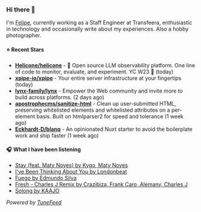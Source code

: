### Hi there 👋

I'm [Felipe](https://felipevm.com), currently working as a Staff Engineer at Transfeera, enthusiastic in technology and occasionally write about my experiences. Also a hobby photographer.

#### ⭐ Recent Stars
- **[Helicone/helicone](https://github.com/Helicone/helicone)** - 🧊 Open source LLM observability platform. One line of code to monitor, evaluate, and experiment. YC W23 🍓 (today)
- **[xpipe-io/xpipe](https://github.com/xpipe-io/xpipe)** - Your entire server infrastructure at your fingertips (today)
- **[lynx-family/lynx](https://github.com/lynx-family/lynx)** - Empower the Web community and invite more to build across platforms. (2 days ago)
- **[apostrophecms/sanitize-html](https://github.com/apostrophecms/sanitize-html)** - Clean up user-submitted HTML, preserving whitelisted elements and whitelisted attributes on a per-element basis. Built on htmlparser2 for speed and tolerance (1 week ago)
- **[Eckhardt-D/blanq](https://github.com/Eckhardt-D/blanq)** - An opinionated Nuxt starter to avoid the boilerplate work and ship faster (1 week ago)

#### 🎧 What I have been listening
- [Stay (feat. Maty Noyes) by Kygo, Maty Noyes](https://open.spotify.com/track/7gBj0VgcuAgkXkiRRYvSmK)
- [I&#39;ve Been Thinking About You by Londonbeat](https://open.spotify.com/track/50PeqUz1BjMw9ayNTk5O4d)
- [Fuego by Edmundo Silva](https://open.spotify.com/track/1MQTBbOIdbUYEIEGptfJ6M)
- [Fresh - Charles J Remix by Crazibiza, Frank Caro, Alemany, Charles J](https://open.spotify.com/track/5bAchusJf93PFaTKSA5o31)
- [Solong by KAAJO](https://open.spotify.com/track/07Mxu21oLznRItoo3WCVWB)

_Powered by [TuneFeed](https://tunefeed.app?ref=github.com)_
